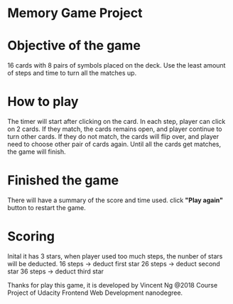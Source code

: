 # Memory Game Project

# Objective of the game
16 cards with 8 pairs of symbols placed on the deck. 
Use the least amount of steps and time to turn all the matches up.

# How to play
The timer will start after clicking on the card.
In each step, player can click on 2 cards. 
If they match, the cards remains open, and player continue to turn other cards.
If they do not match, the cards will flip over, and player need to choose other pair of cards again.
Until all the cards get matches, the game will finish. 

# Finished the game
There will have a summary of the score and time used.
click __"Play again"__ button to restart the game.

# Scoring
Inital it has 3 stars, when player used too much steps, the nunber of stars will be deducted.
16 steps -> deduct first star
26 steps -> deduct second star
36 steps -> deduct third star

Thanks for play this game, 
it is developed by Vincent Ng @2018 
Course Project of Udacity Frontend Web Development nanodegree.
